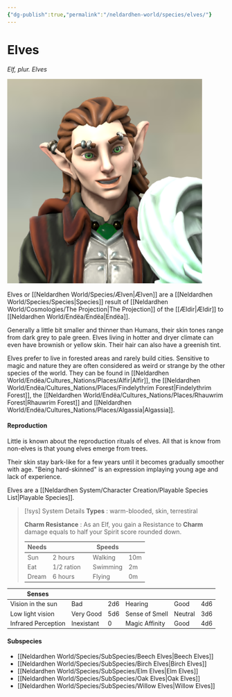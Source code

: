 ```yaml
---
{"dg-publish":true,"permalink":"/neldardhen-world/species/elves/"}
---
```


# Elves
*Elf, plur. Elves*

![Glirmegil-closeup.png|100](/img/user/Images/Species/Glirmegil-closeup.png)

Elves or [[Neldardhen World/Species/Ælven\|Ælven]] are a [[Neldardhen World/Species/Species\|Species]]  result of [[Neldardhen World/Cosmologies/The Projection\|The Projection]] of  the [[Ældir\|Ældir]] to [[Neldardhen World/Endëa/Endëa\|Endëa]]. 

Generally a little bit smaller and thinner than Humans, their skin tones range from dark grey to pale green. Elves living in hotter and dryer climate can even have brownish or yellow skin. Their hair can also have a greenish tint.

Elves prefer to live in forested areas and rarely build cities. Sensitive to magic and nature they are often considered as weird or strange by the other species of the world.
They can be found in [[Neldardhen World/Endëa/Cultures_Nations/Places/Alfir\|Alfir]], the [[Neldardhen World/Endëa/Cultures_Nations/Places/Findelythrim Forest\|Findelythrim Forest]], the [[Neldardhen World/Endëa/Cultures_Nations/Places/Rhauwrim Forest\|Rhauwrim Forest]] and [[Neldardhen World/Endëa/Cultures_Nations/Places/Algassia\|Algassia]].
#### Reproduction
Little is known about the reproduction rituals of elves. All that is know from non-elves is that young elves emerge from trees.

Their skin stay bark-like for a few years until it becomes gradually smoother with age.
"Being hard-skinned" is an expression implaying young age and lack of experience.

Elves are a [[Neldardhen System/Character Creation/Playable Species List\|Playable Species]].

> [!sys] System Details
> **Types** : warm-blooded, skin, terrestiral 
>
>**Charm Resistance** : As an Elf, you gain a Resistance to **Charm** damage equals to half your Spirit score rounded down.
>
> | **Needs** |            |     | **Speeds** |     |
> | --------- | ---------- | --- | ---------- | --- |
> | Sun       | 2 hours    |     | Walking    | 10m |
> | Eat       | 1/2 ration |     | Swimming   | 2m  |
> | Dream     | 6 hours    |     | Flying     | 0m  |
> 
> 
| **Senses**          |            |     |                |         |     |
| ------------------- | ---------- | --- | -------------- | ------- | --- |
| Vision in the sun   | Bad        | 2d6 | Hearing        | Good    | 4d6 |
| Low light vision    | Very Good  | 5d6 | Sense of Smell | Neutral | 3d6 |
| Infrared Perception | Inexistant | 0   | Magic Affinity | Good    | 4d6 |

#### Subspecies
- [[Neldardhen World/Species/SubSpecies/Beech Elves\|Beech Elves]]
- [[Neldardhen World/Species/SubSpecies/Birch Elves\|Birch Elves]]
- [[Neldardhen World/Species/SubSpecies/Elm Elves\|Elm Elves]]
- [[Neldardhen World/Species/SubSpecies/Oak Elves\|Oak Elves]]
- [[Neldardhen World/Species/SubSpecies/Willow Elves\|Willow Elves]]

